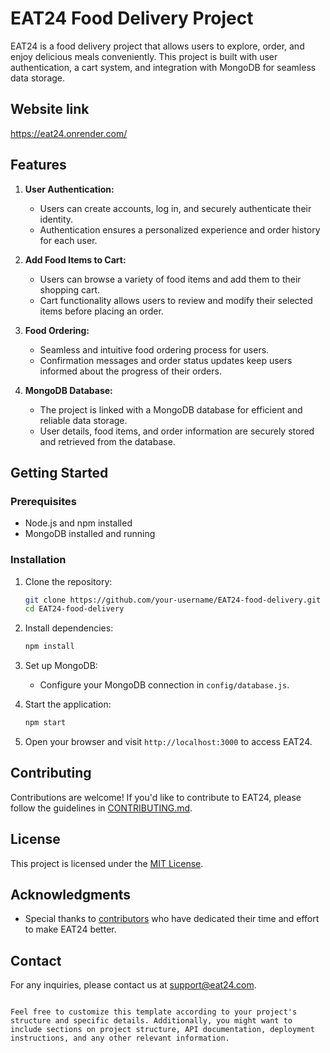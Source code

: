 # EAT24 Food Delivery Project

EAT24 is a food delivery project that allows users to explore, order, and enjoy delicious meals conveniently. This project is built with user authentication, a cart system, and integration with MongoDB for seamless data storage.

## Website link
https://eat24.onrender.com/

## Features

1. **User Authentication:**
   - Users can create accounts, log in, and securely authenticate their identity.
   - Authentication ensures a personalized experience and order history for each user.

2. **Add Food Items to Cart:**
   - Users can browse a variety of food items and add them to their shopping cart.
   - Cart functionality allows users to review and modify their selected items before placing an order.

3. **Food Ordering:**
   - Seamless and intuitive food ordering process for users.
   - Confirmation messages and order status updates keep users informed about the progress of their orders.

4. **MongoDB Database:**
   - The project is linked with a MongoDB database for efficient and reliable data storage.
   - User details, food items, and order information are securely stored and retrieved from the database.

## Getting Started

### Prerequisites
- Node.js and npm installed
- MongoDB installed and running

### Installation
1. Clone the repository:
   ```bash
   git clone https://github.com/your-username/EAT24-food-delivery.git
   cd EAT24-food-delivery
   ```

2. Install dependencies:
   ```bash
   npm install
   ```

3. Set up MongoDB:
   - Configure your MongoDB connection in `config/database.js`.

4. Start the application:
   ```bash
   npm start
   ```

5. Open your browser and visit `http://localhost:3000` to access EAT24.

## Contributing

Contributions are welcome! If you'd like to contribute to EAT24, please follow the guidelines in [CONTRIBUTING.md](CONTRIBUTING.md).

## License

This project is licensed under the [MIT License](LICENSE).

## Acknowledgments

- Special thanks to [contributors](CONTRIBUTORS.md) who have dedicated their time and effort to make EAT24 better.

## Contact

For any inquiries, please contact us at [support@eat24.com](mailto:support@eat24.com).

```

Feel free to customize this template according to your project's structure and specific details. Additionally, you might want to include sections on project structure, API documentation, deployment instructions, and any other relevant information.